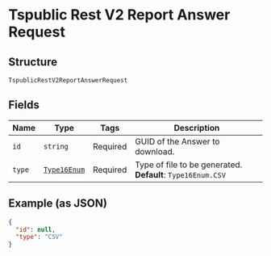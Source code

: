 
# Tspublic Rest V2 Report Answer Request

## Structure

`TspublicRestV2ReportAnswerRequest`

## Fields

| Name | Type | Tags | Description |
|  --- | --- | --- | --- |
| `id` | `string` | Required | GUID of the Answer to download. |
| `type` | [`Type16Enum`](../../doc/models/type-16-enum.md) | Required | Type of file to be generated.<br>**Default**: `Type16Enum.CSV` |

## Example (as JSON)

```json
{
  "id": null,
  "type": "CSV"
}
```

